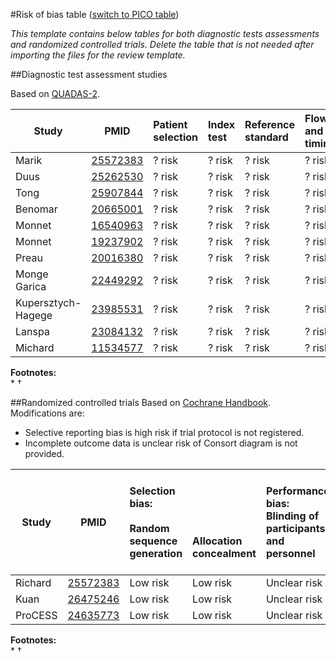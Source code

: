 #Risk of bias table
([switch to PICO table](pico-table.md))

<i>This template contains below tables for both diagnostic tests assessments and randomized controlled trials. Delete the table that is not needed after importing the files for the review template.</i>

##Diagnostic test assessment studies

Based on [QUADAS-2](http://www.bristol.ac.uk/social-community-medicine/projects/quadas/quadas-2/).

|  Study      |  PMID                                | Patient selection|Index test |Reference standard |Flow and timing|
| ----------- |--------------------------------------|:----------------|:-----------|:------------------|:--------------|
| Marik       |[25572383](http://pubmed.gov/25572383)|?  risk         |?  risk     |?  risk       |?  risk   |
| Duus        |[25262530](http://pubmed.gov/25262530)|?  risk         |?  risk     |?  risk       |?  risk   |
| Tong        |[25907844](http://pubmed.gov/25907844)|?  risk         |?  risk     |?  risk       |?  risk   |
| Benomar     |[20665001](http://pubmed.gov/20665001)|?  risk         |?  risk     |?  risk       |?  risk   |
| Monnet      |[16540963](http://pubmed.gov/16540963)|?  risk         |?  risk     |?  risk       |?  risk   |
| Monnet      |[19237902](http://pubmed.gov/19237902)|?  risk         |?  risk     |?  risk       |?  risk   |
| Preau       |[20016380](http://pubmed.gov/20016380)|?  risk         |?  risk     |?  risk       |?  risk   |
| Monge Garica|[22449292](http://pubmed.gov/22449292)|?  risk         |?  risk     |?  risk       |?  risk   |
| Kupersztych-Hagege|[23985531](http://pubmed.gov/23985531)|?  risk   |?  risk     |?  risk       |?  risk   |
| Lanspa      |[23084132](http://pubmed.gov/23084132)|?  risk         |?  risk     |?  risk       |?  risk   |
| Michard     |[11534577](http://pubmed.gov/11534577)|?  risk         |?  risk     |?  risk       |?  risk   |

**Footnotes:**<br>
*
†

##Randomized controlled trials
Based on [Cochrane Handbook](http://handbook.cochrane.org/chapter_8/table_8_5_d_criteria_for_judging_risk_of_bias_in_the_risk_of.htm). Modifications are:
* Selective reporting bias is high risk if trial protocol is not registered.
* Incomplete outcome data is unclear risk of Consort diagram is not provided.

|  Study        |  PMID | Selection bias:<br/><br/>Random sequence generation<br/>| <br/><br/><br/><br/>Allocation concealment|Performance bias:<br/>Blinding of participants and personnel|Detection bias:<br/><br/>Blinding of outcome assessment<br/>|Attrition bias:<br/><br/>Incomplete outcome data<br/>|Reporting bias:<br/><br/><br/>Selective reporting|Other biases:<br/><br/>E.g. imbalanced compliance , co-interventions, or other<br/>|
| ------------- |--------------------------------------|:---------|:---------|:--------------|:------------|:----------|:----------|:----------|
| Richard       |[25572383](http://pubmed.gov/25572383)|Low risk |Low risk |Unclear risk |Unclear risk |Low risk |Low risk|Low risk|
| Kuan          |[26475246](http://pubmed.gov/26475246)|Low risk |Low risk |Unclear risk |Unclear risk |Low risk|Low risk|Low risk|
| ProCESS       |[24635773](http://pubmed.gov/24635773)|Low risk |Low risk |Unclear risk |Low risk     |Low risk |Low risk|Low risk|

**Footnotes:**<br>
*
†
